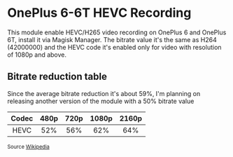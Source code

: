# OnePlus 6-6T HEVC Recording

This module enable HEVC/H265 video recording on OnePlus 6 and OnePlus 6T, install it via Magisk Manager. The bitrate value it's the same as H264 (42000000) and the HEVC code it's enabled only for video with resolution of 1080p and above.

## Bitrate reduction table

Since the average bitrate reduction it's about 59%, I'm planning on releasing another version of the module with a 50% bitrate value

| Codec | 480p | 720p | 1080p | 2160p|
|:-----:|:----:|:----:|:-----:|:----:|
| HEVC  | 52%  | 56%  | 62%   | 64%  |
<sub>Source [Wikipedia](https://en.wikipedia.org/wiki/High_Efficiency_Video_Coding#Coding_efficiency)</sub>
